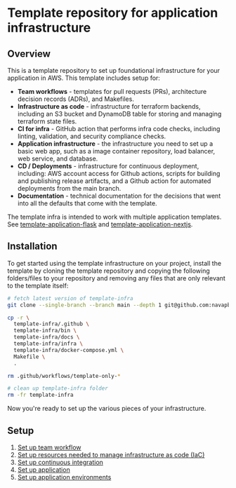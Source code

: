 # Template repository for application infrastructure

## Overview

This is a template repository to set up foundational infrastructure for your application in AWS. This template includes setup for:

* **Team workflows** - templates for pull requests (PRs), architecture decision records (ADRs), and Makefiles.
* **Infrastructure as code** - infrastructure for terraform backends, including an S3 bucket and DynamoDB table for storing and managing terraform state files.
* **CI for infra** - GitHub action that performs infra code checks, including linting, validation, and security compliance checks.
* **Application infrastructure** - the infrastructure you need to set up a basic web app, such as a image container repository, load balancer, web service, and database.
* **CD / Deployments** - infrastructure for continuous deployment, including: AWS account access for Github actions, scripts for building and publishing release artifacts, and a Github action for automated deployments from the main branch.
* **Documentation** - technical documentation for the decisions that went into all the defaults that come with the template.

The template infra is intended to work with multiple application templates. See [template-application-flask](https://github.com/navapbc/template-application-flask) and [template-application-nextjs](https://github.com/navapbc/template-application-nextjs).

## Installation

To get started using the template infrastructure on your project, install the template by cloning the template repository and copying the following folders/files to your repository and removing any files that are only relevant to the template itself:

```bash
# fetch latest version of template-infra
git clone --single-branch --branch main --depth 1 git@github.com:navapbc/template-infra.git

cp -r \
  template-infra/.github \
  template-infra/bin \
  template-infra/docs \
  template-infra/infra \
  template-infra/docker-compose.yml \
  Makefile \
  .

rm .github/workflows/template-only-*

# clean up template-infra folder
rm -fr template-infra
```

Now you're ready to set up the various pieces of your infrastructure.

## Setup

1. [Set up team workflow](./template-only-docs/set-up-team-workflow.md)
2. [Set up resources needed to manage infrastructure as code (IaC)](./template-only-docs/set-up-infrastructure-as-code.md)
3. [Set up continuous integration](./template-only-docs/set-up-ci.md)
4. [Set up application](./docs/infra/set-up-app.md)
5. [Set up application environments](./docs/infra/set-up-app-env.md)
